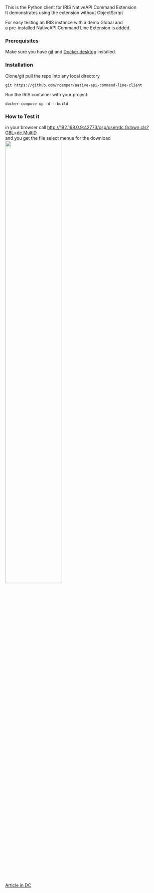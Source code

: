 This is the Python client for IRIS NativeAPI Command Extension   
It demonstrates using the extension without ObjectScript   

For easy testing an IRIS instance with a demo Global and    
a pre-installed NativeAPI Command Line Extension is added. 
### Prerequisites    
Make sure you have [git](https://git-scm.com/book/en/v2/Getting-Started-Installing-Git) and [Docker desktop](https://www.docker.com/products/docker-desktop) installed.    
### Installation   
Clone/git pull the repo into any local directory  

````    
git https://github.com/rcemper/native-api-command-line-client    
````    
   
Run the IRIS container with your project:   

````
docker-compose up -d --build    
````
### How to Test it    

in your browser call  http://192.168.0.9:42773/csp/user/dc.Gdown.cls?GBL=dc.MultiD   
and you get the file select menue for the download    
<img width="60%" src="https://github.com/rcemper/CSP-Global-Download/assets/31236645/1b9e68f8-31af-4bd4-a5ab-d31fd8cdaa35">



[Article in DC](https://community.intersystems.com/post/download-globals-xml-using-csp)
